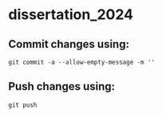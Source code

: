 # dissertation_2024
## Commit changes using: 
    git commit -a --allow-empty-message -m ''
## Push changes using: 
```
git push
```
